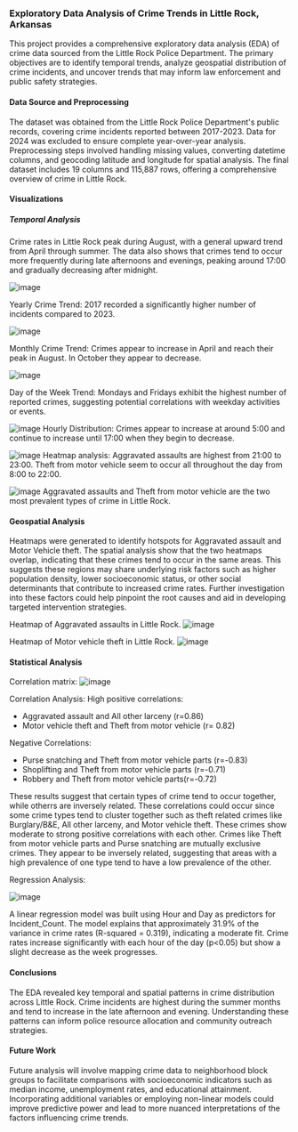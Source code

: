### Exploratory Data Analysis of Crime Trends in Little Rock, Arkansas
This project provides a comprehensive exploratory data analysis (EDA) of crime data sourced from the Little Rock Police Department. The primary objectives are to identify temporal trends, analyze geospatial distribution of crime incidents, and uncover trends that may inform law enforcement and public safety strategies.

#### Data Source and Preprocessing
The dataset was obtained from the Little Rock Police Department's public records, covering crime incidents reported between 2017-2023. Data for 2024 was excluded to ensure complete year-over-year analysis. Preprocessing steps involved handling missing values, converting datetime columns, and geocoding latitude and longitude for spatial analysis. The final dataset includes 19 columns and 115,887 rows, offering a comprehensive overview of crime in Little Rock.

#### Visualizations
##### Temporal Analysis

Crime rates in Little Rock peak during August, with a general upward trend from April through summer. The data also shows that crimes tend to occur more frequently during late afternoons and evenings, peaking around 17:00 and gradually decreasing after midnight.

![image](https://github.com/user-attachments/assets/16c4784b-3423-40f9-ae19-457c2ec42434)

Yearly Crime Trend: 2017 recorded a significantly higher number of incidents compared to 2023.

![image](https://github.com/user-attachments/assets/2b2e3753-835c-4125-9980-dea8921aac05)  

Monthly Crime Trend: Crimes appear to increase in April and reach their peak in August. In October they appear to decrease.

![image](https://github.com/user-attachments/assets/09b8322b-3dbb-442e-bcbc-85b1e069a805)  

Day of the Week Trend: Mondays and Fridays exhibit the highest number of reported crimes, suggesting potential correlations with weekday activities or events.

![image](https://github.com/user-attachments/assets/05c9c3a2-739b-421a-9d95-e543bef8147a)
Hourly Distribution: Crimes appear to increase at around 5:00 and continue to increase until 17:00 when they begin to decrease.

![image](https://github.com/user-attachments/assets/cb8e9c91-b14a-4ac3-b984-6ad165355ded)
Heatmap analysis: Aggravated assaults are highest from 21:00 to 23:00. Theft from motor vehicle seem to occur all throughout the day from 8:00 to 22:00.

![image](https://github.com/user-attachments/assets/3fe25f6f-5b2c-4173-890c-cf825ad03258)
Aggravated assaults and Theft from motor vehicle are the two most prevalent types of crime in Little Rock.

#### Geospatial Analysis
Heatmaps were generated to identify hotspots for Aggravated assault and Motor Vehicle theft. The spatial analysis show that the two heatmaps overlap, indicating that these crimes tend to occur in the same areas. This suggests these regions may share underlying risk factors such as higher population density, lower socioeconomic status, or other social determinants that contribute to increased crime rates. Further investigation into these factors could help pinpoint the root causes and aid in developing targeted intervention strategies.

Heatmap of Aggravated assaults in Little Rock.
![image](https://github.com/user-attachments/assets/478018c5-00fb-4920-a62b-a7cd3a7039cf)

Heatmap of Motor vehicle theft in Little Rock.
![image](https://github.com/user-attachments/assets/146dd898-92a1-4614-8620-d8e30c17a4d6)


#### Statistical Analysis

Correlation matrix:
![image](https://github.com/user-attachments/assets/51157ffb-0b0a-48a5-838c-5803f72555a2)  

Correlation Analysis: 
High positive correlations: 
- Aggravated assault and All other larceny (r=0.86)
- Motor vehicle theft and Theft from motor vehicle (r= 0.82)

Negative Correlations:
- Purse snatching and Theft from motor vehicle parts (r=-0.83)
- Shoplifting and Theft from motor vehicle parts (r=-0.71)
- Robbery and Theft from motor vehicle parts(r=-0.72)

These results suggest that certain types of crime tend to occur together, while otherrs are inversely related. These correlations could occur since some crime types tend to cluster together such as theft related crimes like Burglary/B&E, All other larceny, and Motor vehicle theft. These crimes show moderate to strong positive correlations with each other. Crimes like Theft from motor vehicle parts and Purse snatching are mutually exclusive crimes. They appear to be inversely related, suggesting that areas with a high prevalence of one type tend to have a low prevalence of the other.


Regression Analysis:

![image](https://github.com/user-attachments/assets/74dfd8d2-a692-455c-b6e7-9ca4c373d2c1)

A linear regression model was built using Hour and Day as predictors for Incident_Count. The model explains that approximately 31.9% of the variance in crime rates (R-squared = 0.319), indicating a moderate fit. Crime rates increase significantly with each hour of the day (p<0.05) but show a slight decrease as the week progresses.


#### Conclusions
The EDA revealed key temporal and spatial patterns in crime distribution across Little Rock. Crime incidents are highest during the summer months and tend to increase in the late afternoon and evening. Understanding these patterns can inform police resource  allocation and community outreach strategies.

#### Future Work
Future analysis will involve mapping crime data to neighborhood block groups to facilitate comparisons with socioeconomic indicators such as median income, unemployment rates, and educational attainment. Incorporating additional variables or employing non-linear models could improve predictive power and lead to more nuanced interpretations of the factors influencing crime trends.
